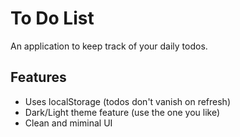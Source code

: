 # To Do List
An application to keep track of your daily todos. 

## Features
* Uses localStorage (todos don't vanish on refresh)
* Dark/Light theme feature (use the one you like)
* Clean and miminal UI 
